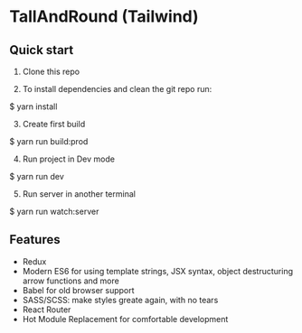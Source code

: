 # TallAndRound (Tailwind)

## Quick start

1. Clone this repo

2. To install dependencies and clean the git repo run:

  $ yarn install

3. Create first build

  $ yarn run build:prod

4. Run project in Dev mode

  $ yarn run dev

5. Run server in another terminal

  $ yarn run watch:server


## Features

* Redux
* Modern ES6 for using template strings, JSX syntax, object destructuring arrow functions and more
* Babel for old browser support
* SASS/SCSS: make styles greate again, with no tears
* React Router
* Hot Module Replacement for comfortable development
